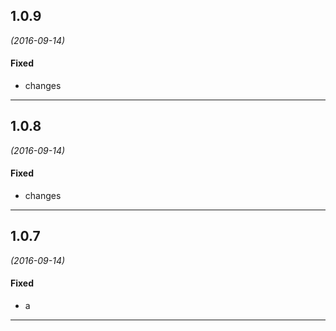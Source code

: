 ## 1.0.9
*(2016-09-14)*

#### Fixed
* changes

---

## 1.0.8
*(2016-09-14)*

#### Fixed
* changes

---

## 1.0.7
*(2016-09-14)*

#### Fixed
* a

---




